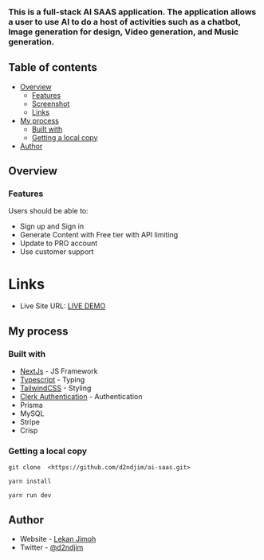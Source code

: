 ### This is a full-stack AI SAAS application. The application allows a user to use AI to do a host of activities such as a chatbot, Image generation for design, Video generation, and Music generation. 

## Table of contents

- [Overview](#overview)
  - [Features](#the-challenge)
  - [Screenshot](#screenshot)
  - [Links](#links)
- [My process](#my-process)
  - [Built with](#built-with)
  - [Getting a local copy](#get-local-copy)
- [Author](#author)

## Overview

### Features

Users should be able to:

- Sign up and Sign in
- Generate Content with Free tier with API limiting
- Update to PRO account
- Use customer support

# Links

- Live Site URL: [LIVE DEMO](https://ecommerce-dashboard-bice.vercel.app/)

## My process

### Built with

- [NextJs](https://nextjs.org/) - JS Framework
- [Typescript](https://www.typescriptlang.org/) - Typing
- [TailwindCSS](https://tailwindcss.com/docs/) - Styling
- [Clerk Authentication](https://clerk.com/docs) - Authentication
- Prisma
- MySQL
- Stripe
- Crisp

### Getting a local copy

```
git clone  <https://github.com/d2ndjim/ai-saas.git>
```

```
yarn install
```

```
yarn run dev
```

## Author

- Website - [Lekan Jimoh](https://d2ndjim.me/)
- Twitter - [@d2ndjim](https://www.twitter.com/d2ndjim_)
